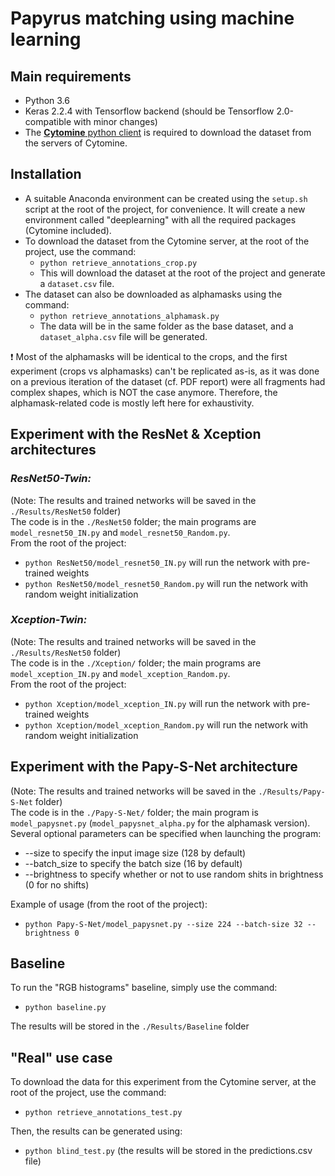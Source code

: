 # Papyrus matching using machine learning

## Main requirements
- Python 3.6
- Keras 2.2.4 with Tensorflow backend (should be Tensorflow 2.0-compatible with minor changes)
- The [**Cytomine** python client](https://github.com/cytomine/Cytomine-python-client) is required to download the dataset from the servers of Cytomine.

## Installation
- A suitable Anaconda environment can be created using the `setup.sh` script at the root of the project, for convenience. It will create a new environment called "deeplearning" with all the required packages (Cytomine included).
- To download the dataset from the Cytomine server, at the root of the project, use the command:
  - `python retrieve_annotations_crop.py`
  - This will download the dataset at the root of the project and generate a `dataset.csv` file.
- The dataset can also be downloaded as alphamasks using the command:
  - `python retrieve_annotations_alphamask.py`
  - The data will be in the same folder as the base dataset, and a `dataset_alpha.csv` file will be generated.
 
:exclamation: Most of the alphamasks will be identical to the crops, and the first experiment (crops vs alphamasks) can't be replicated as-is, as it was done on a previous iteration of the dataset (cf. PDF report) were all fragments had complex shapes, which is NOT the case anymore. Therefore, the alphamask-related code is mostly left here for exhaustivity.

## Experiment with the ResNet & Xception architectures
### _ResNet50-Twin:_
(Note: The results and trained networks will be saved in the `./Results/ResNet50` folder)\
The code is in the `./ResNet50` folder; the main programs are `model_resnet50_IN.py` and `model_resnet50_Random.py`.\
From the root of the project:
- `python ResNet50/model_resnet50_IN.py` will run the network with pre-trained weights
- `python ResNet50/model_resnet50_Random.py` will run the network with random weight initialization

### _Xception-Twin:_
(Note: The results and trained networks will be saved in the `./Results/ResNet50` folder)\
The code is in the `./Xception/` folder; the main programs are `model_xception_IN.py` and `model_xception_Random.py`.\
From the root of the project:
- `python Xception/model_xception_IN.py` will run the network with pre-trained weights
- `python Xception/model_xception_Random.py` will run the network with random weight initialization

## Experiment with the Papy-S-Net architecture
(Note: The results and trained networks will be saved in the `./Results/Papy-S-Net` folder)\
The code is in the `./Papy-S-Net/` folder; the main program is `model_papysnet.py` (`model_papysnet_alpha.py` for the alphamask version).\
Several optional parameters can be specified when launching the program:
- --size to specify the input image size (128 by default)
- --batch_size to specify the batch size (16 by default)
- --brightness to specify whether or not to use random shits in brightness (0 for no shifts)

Example of usage (from the root of the project):
- `python Papy-S-Net/model_papysnet.py --size 224 --batch-size 32 --brightness 0`

## Baseline
To run the "RGB histograms" baseline, simply use the command:
- `python baseline.py`

The results will be stored in the `./Results/Baseline` folder

## "Real" use case
To download the data for this experiment from the Cytomine server, at the root of the project, use the command:
- `python retrieve_annotations_test.py`
  
Then, the results can be generated using:
- `python blind_test.py` (the results will be stored in the predictions.csv file)
